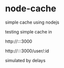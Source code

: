 # node-cache 

simple cache using nodejs

testing simple cache in

http://:::3000

http://:::3000/user/:id

simulated by delays
